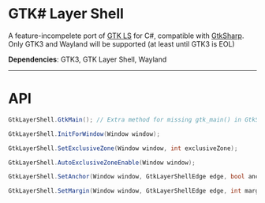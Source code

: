# GTK# Layer Shell

A feature-incompelete port of [GTK LS](https://github.com/wmww/gtk-layer-shell/) for C#, compatible with [GtkSharp](https://github.com/GtkSharp/GtkSharp). Only GTK3 and Wayland will be supported (at least until GTK3 is EOL)

**Dependencies**: GTK3, GTK Layer Shell, Wayland

---

# API

```csharp
GtkLayerShell.GtkMain(); // Extra method for missing gtk_main() in GtkSharp

GtkLayerShell.InitForWindow(Window window);

GtkLayerShell.SetExclusiveZone(Window window, int exclusiveZone);

GtkLayerShell.AutoExclusiveZoneEnable(Window window);

GtkLayerShell.SetAnchor(Window window, GtkLayerShellEdge edge, bool anchor);

GtkLayerShell.SetMargin(Window window, GtkLayerShellEdge edge, int margin);


```
